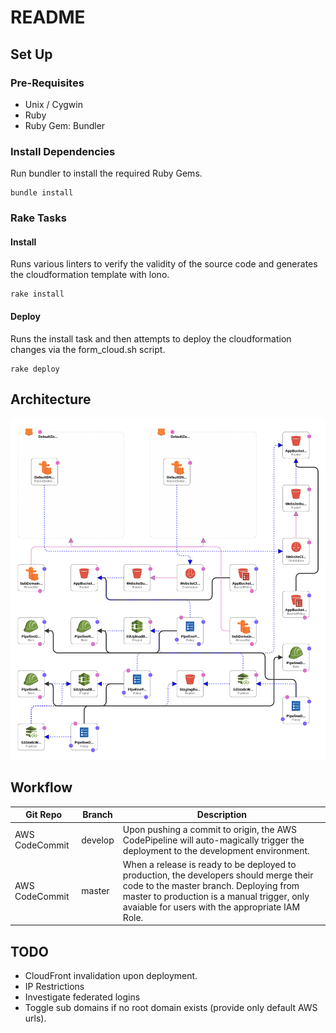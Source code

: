 # README

## Set Up

### Pre-Requisites

-   Unix / Cygwin
-   Ruby
-   Ruby Gem: Bundler

### Install Dependencies

Run bundler to install the required Ruby Gems.

    bundle install

### Rake Tasks

#### Install

Runs various linters to verify the validity of the source code and generates the cloudformation template with lono.

    rake install

#### Deploy

Runs the install task and then attempts to deploy the cloudformation changes via the form_cloud.sh script.

    rake deploy

## Architecture

![dev only](images/cloud-dev-prod.png)

## Workflow

| Git Repo       | Branch  | Description |
|----------------|---------|-------------|
| AWS CodeCommit | develop | Upon pushing a commit to origin, the AWS CodePipeline will auto-magically trigger the deployment to the development environment. |
| AWS CodeCommit | master  | When a release is ready to be deployed to production, the developers should merge their code to the master branch.  Deploying from master to production is a manual trigger, only avaiable for users with the appropriate IAM Role. |


## TODO

-   CloudFront invalidation upon deployment.
-   IP Restrictions
-   Investigate federated logins
-   Toggle sub domains if no root domain exists (provide only default AWS urls).
